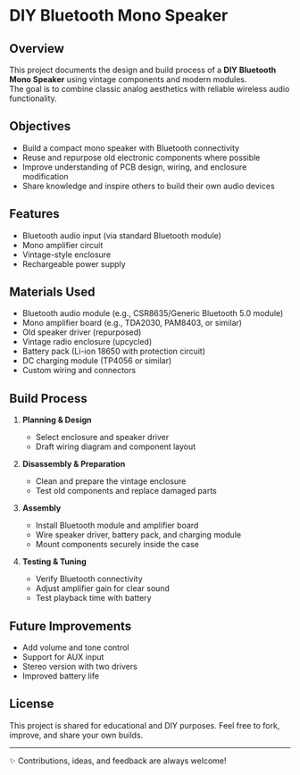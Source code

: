# DIY Bluetooth Mono Speaker

## Overview  
This project documents the design and build process of a **DIY Bluetooth Mono Speaker** using vintage components and modern modules.  
The goal is to combine classic analog aesthetics with reliable wireless audio functionality.  

## Objectives  
- Build a compact mono speaker with Bluetooth connectivity  
- Reuse and repurpose old electronic components where possible  
- Improve understanding of PCB design, wiring, and enclosure modification  
- Share knowledge and inspire others to build their own audio devices  

## Features  
- Bluetooth audio input (via standard Bluetooth module)  
- Mono amplifier circuit  
- Vintage-style enclosure  
- Rechargeable power supply  

## Materials Used  
- Bluetooth audio module (e.g., CSR8635/Generic Bluetooth 5.0 module)  
- Mono amplifier board (e.g., TDA2030, PAM8403, or similar)  
- Old speaker driver (repurposed)  
- Vintage radio enclosure (upcycled)  
- Battery pack (Li-ion 18650 with protection circuit)  
- DC charging module (TP4056 or similar)  
- Custom wiring and connectors  

## Build Process  
1. **Planning & Design**  
   - Select enclosure and speaker driver  
   - Draft wiring diagram and component layout  

2. **Disassembly & Preparation**  
   - Clean and prepare the vintage enclosure  
   - Test old components and replace damaged parts  

3. **Assembly**  
   - Install Bluetooth module and amplifier board  
   - Wire speaker driver, battery pack, and charging module  
   - Mount components securely inside the case  

4. **Testing & Tuning**  
   - Verify Bluetooth connectivity  
   - Adjust amplifier gain for clear sound  
   - Test playback time with battery  

## Future Improvements  
- Add volume and tone control  
- Support for AUX input  
- Stereo version with two drivers  
- Improved battery life  

## License  
This project is shared for educational and DIY purposes. Feel free to fork, improve, and share your own builds.  

---
✨ Contributions, ideas, and feedback are always welcome!
